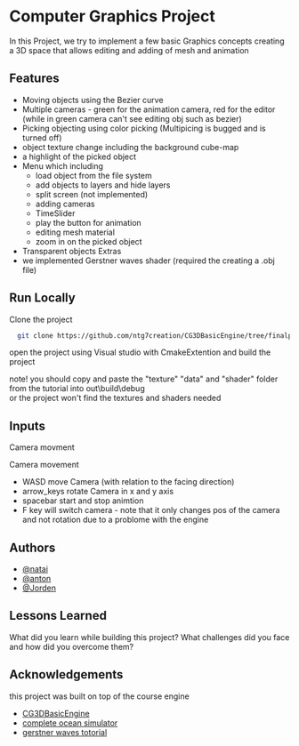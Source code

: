 
# Computer Graphics Project

In this Project, we try to implement a few basic Graphics concepts creating a 3D space
that allows editing and adding of mesh and animation 


## Features

- Moving objects using the Bezier curve
- Multiple cameras - green for the animation camera, red for the editor (while in green camera can't see editing obj such as bezier) 
- Picking objecting using color picking (Multipicing is bugged and is turned off)
- object texture change including the background cube-map
- a highlight of the picked object
- Menu which including
    - load object from the file system
    - add objects to layers and hide layers
    - split screen (not implemented)
    - adding cameras
    - TimeSlider 
    - play the button for animation
    - editing mesh material
    - zoom in on the picked object
-  Transparent objects
Extras
- we implemented  Gerstner waves shader (required the creating a .obj file)
## Run Locally

Clone the project

```bash
  git clone https://github.com/ntg7creation/CG3DBasicEngine/tree/finalproject
```

open the project using Visual studio with CmakeExtention and build the project

note! you should copy and paste the "texture" "data" and "shader" folder from the tutorial into out\build\debug\
or the project won't find the textures and shaders needed
## Inputs
Camera movment

Camera movement

- WASD move Camera  (with relation to the facing direction)
- arrow_keys rotate Camera in x and y axis
- spacebar start and stop animtion
- F key will switch camera - note that it only changes pos of the camera and not rotation due to a problome with the engine 
## Authors
- [@natai](https://github.com/ntg7creation)
- [@anton](https://github.com/tohanov)
- [@Jorden](https://github.com/yarden4815)

## Lessons Learned

What did you learn while building this project?
 What challenges did you face and how did you overcome them?


## Acknowledgements
this project was built on top of the course engine
 - [CG3DBasicEngine](https://github.com/tamirgrBGU/CG3DBasicEngine)
 - [complete ocean simulator](https://www.youtube.com/watch?v=kGEqaX4Y4bQ)
 - [gerstner waves totorial](https://catlikecoding.com/unity/tutorials/flow/waves/)
